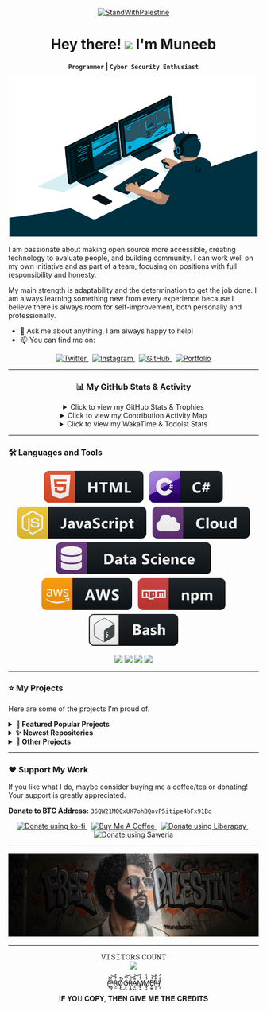 <div align="center">
  
[![StandWithPalestine](https://raw.githubusercontent.com/Safouene1/support-palestine-banner/master/StandWithPalestine.svg)](https://disoccupied.com/)

<h1>Hey there! <img src="https://media.giphy.com/media/hvRJCLFzcasrR4ia7z/giphy.gif" width="30px"> I'm Muneeb</h1>

**`Programmer` | `Cyber Security Enthusiast`**

</div>

<p align="center">
  <a href="https://github.com/muneebwanee/muneebwanee/blob/main/PROGRAMMING.gif?raw=true">
    <img alt="Programming" src="https://github.com/muneebwanee/muneebwanee/blob/main/PROGRAMMING.gif?raw=true" width="500" height="320" />
  </a>
</p>

I am passionate about making open source more accessible, creating technology to evaluate people, and building community. I can work well on my own initiative and as part of a team, focusing on positions with full responsibility and honesty.

My main strength is adaptability and the determination to get the job done. I am always learning something new from every experience because I believe there is always room for self-improvement, both personally and professionally.

- 💬 Ask me about anything, I am always happy to help!
- 📫 You can find me on:

<p align="center">
  <a href="https://twitter.com/munebwani" target="_blank">
    <img src="https://img.shields.io/badge/Twitter-%231DA1F2.svg?style=for-the-badge&logo=Twitter&logoColor=white" alt="Twitter"/>
  </a>&nbsp;
  <a href="https://www.instagram.com/muneebwanee/" target="_blank">
    <img src="https://img.shields.io/badge/Instagram-%23E4405F.svg?style=for-the-badge&logo=Instagram&logoColor=white" alt="Instagram"/>
  </a>&nbsp;
  <a href="https://github.com/muneebwanee" target="_blank">
    <img src="https://img.shields.io/badge/GitHub-%23121011.svg?style=for-the-badge&logo=github&logoColor=white" alt="GitHub"/>
  </a>&nbsp;
  <a href="https://muneb.rf.gd" target="_blank">
    <img src="https://img.shields.io/badge/Portfolio-Website-blue?style=for-the-badge&logo=About.me&logoColor=white" alt="Portfolio"/>
  </a>
</p>

---

<div align="center">

### 📊 My GitHub Stats & Activity

<details>
  <summary>Click to view my GitHub Stats & Trophies</summary>
  <br/>
  <p>
    <img title="muneebwanee's GitHub Stats" src="https://github-readme-stats.vercel.app/api?username=muneebwanee&bg_color=30,e96443,904e95&title_color=fff&text_color=fff" />&nbsp;
    <img title="muneebwanee's Trophy" src="https://github-profile-trophy.vercel.app/?username=muneebwanee&theme=monokai" />
  </p>
</details>

<details>
  <summary>Click to view my Contribution Activity Map</summary>
  <br/>
  <p align="center">
    <img src="https://github-readme-activity-graph.vercel.app/graph?username=muneebwanee&theme=radical&bg_color=272727&hide_border=true" alt="muneebwanee's Activity Graph" width="80%">
  </p>
</details>

<details>
  <summary>Click to view my WakaTime & Todoist Stats</summary>
  <br/>
  <p align="center">
    <b>📊 This Week I Spent My Time On:</b>
    ```text
    No Activity tracked this Week
    ```
    </p>
  <p align="center">
    <b>🚧 My Todoist Stats:</b>
    🏆  200 Karma Points           
    🌸  Completed 0 tasks today           
    ✅  Completed 0 tasks so far           
    ⏳  Longest streak is 0 days
    </p>
</details>

</div>

---

### 🛠️ Languages and Tools

<p align="center">
  <img src="https://raw.githubusercontent.com/8bithemant/8bithemant/master/svg/dev/languages/html.svg" alt="HTML" style="vertical-align:top; margin:4px">
  <img src="https://raw.githubusercontent.com/8bithemant/8bithemant/master/svg/dev/languages/csharp.svg" alt="C#" style="vertical-align:top; margin:4px">
  <img src="https://raw.githubusercontent.com/8bithemant/8bithemant/master/svg/dev/languages/js.svg" alt="JavaScript" style="vertical-align:top; margin:4px">
  <img src="https://raw.githubusercontent.com/8bithemant/8bithemant/master/svg/dev/misc/cloud.svg" alt="Cloud" style="vertical-align:top; margin:4px">
  <img src="https://raw.githubusercontent.com/8bithemant/8bithemant/master/svg/dev/misc/datascience.svg" alt="Data Science" style="vertical-align:top; margin:4px">
  <img src="https://raw.githubusercontent.com/8bithemant/8bithemant/master/svg/dev/services/aws.svg" alt="AWS" style="vertical-align:top; margin:4px">
  <img src="https://raw.githubusercontent.com/8bithemant/8bithemant/master/svg/dev/services/npm.svg" alt="NPM" style="vertical-align:top; margin:4px">
  <img src="https://raw.githubusercontent.com/8bithemant/8bithemant/master/svg/dev/tools/bash.svg" alt="Bash" style="vertical-align:top; margin:4px">
</p>
<p align="center">
  <code><a href="https://www.python.org/" target="_blank"><img height="50" src="https://www.vectorlogo.zone/logos/python/python-ar21.svg"></a></code>
  <code><a href="https://www.linux.org/" target="_blank"><img height="50"src="https://www.vectorlogo.zone/logos/linux/linux-ar21.svg"></a></code>
  <code><a href="https://reactjs.org/" target="_blank"><img height="50" src="https://www.vectorlogo.zone/logos/reactjs/reactjs-ar21.svg"></a></code>
  <code><a href="https://www.docker.com/" target="_blank"><img height="50" src="https://www.vectorlogo.zone/logos/docker/docker-official.svg"></a></code>
</p>

---

### ⭐ My Projects

Here are some of the projects I'm proud of.

<details>
  <summary><b>🚀 Featured Popular Projects</b></summary>
  <br/>
  <p align="center">
    <a href="https://github.com/muneebwanee/WinRat"><img title="WinRat" src="https://github-readme-stats.vercel.app/api/pin/?username=muneebwanee&repo=WinRAT&theme=vision-friendly-dark"></a>
    <a href="https://github.com/muneebwanee/xSploit"><img title="xSploit" src="https://github-readme-stats.vercel.app/api/pin/?username=muneebwanee&repo=xSploit&theme=radical"></a>
    <a href="httpss://github.com/muneebwanee/ConnectIn"><img title="ConnectIn" src="https://github-readme-stats.vercel.app/api/pin/?username=muneebwanee&repo=ConnectIn&theme=vision-friendly-dark"></a>
    <a href="https://github.com/muneebwanee/InfoGram"><img title="InfoGram" src="https://github-readme-stats.vercel.app/api/pin/?username=muneebwanee&repo=InfoGram&theme=radical"></a>
    <a href="https://github.com/muneebwanee/Dash"><img title="Dash" src="https://github-readme-stats.vercel.app/api/pin/?username=muneebwanee&repo=Dash&theme=radical"></a>
  </p>
</details>

<details>
  <summary><b>✨ Newest Repositories</b></summary>
  <br/>
  <p align="center">
    <a href="https://github.com/muneebwanee/FindWeb"><img title="FindWeb" src="https://github-readme-stats.vercel.app/api/pin/?username=muneebwanee&repo=FindWeb&theme=radical"></a>
    <a href="https://github.com/muneebwanee/lafz"><img title="lafz" src="https://github-readme-stats.vercel.app/api/pin/?username=muneebwanee&repo=lafz&theme=vision-friendly-dark"></a>
    <a href="https://github.com/muneebwanee/AlphaBot"><img title="AlphaBot" src="https://github-readme-stats.vercel.app/api/pin/?username=muneebwanee&repo=AlphaBot&theme=radical"></a>
    <a href="httpss://github.com/muneebwanee/Tutorials"><img title="Tutorials" src="https://github-readme-stats.vercel.app/api/pin/?username=muneebwanee&repo=Tutorials&theme=radical"></a>
    <a href="https://github.com/muneebwanee/PixelCrypt"><img title="PixelCrypt" src="https://github-readme-stats.vercel.app/api/pin/?username=muneebwanee&repo=PixelCrypt&theme=vision-friendly-dark"></a>
    <a href="https://github.com/muneebwanee/ddos"><img title="ddos" src="https://github-readme-stats.vercel.app/api/pin/?username=muneebwanee&repo=ddos&theme=radical"></a>
    <a href="httpss://github.com/muneebwanee/GramScraper"><img title="GramScraper" src="https://github-readme-stats.vercel.app/api/pin/?username=muneebwanee&repo=GramScraper&theme=vision-friendly-dark"></a>
    <a href="https://github.com/muneebwanee/GMailBomber"><img title="GMailBomber" src="https://github-readme-stats.vercel.app/api/pin/?username=muneebwanee&repo=GMailBomber&theme=radical"></a>
    <a href="https://github.com/muneebwanee/RAD"><img title="RAD" src="https://github-readme-stats.vercel.app/api/pin/?username=muneebwanee&repo=RAD&theme=vision-friendly-dark"></a>
    <a href="httpss://github.com/muneebwanee/WebTemplates"><img title="WebTemplates" src="https://github-readme-stats.vercel.app/api/pin/?username=muneebwanee&repo=WebTemplates&theme=radical"></a>
    <a href="https://github.com/muneebwanee/Windows-Defender-Disabler"><img title="Windows-Defender-Disabler" src="https://github-readme-stats.vercel.app/api/pin/?username=muneebwanee&repo=Windows-Defender-Disabler&theme=vision-friendly-dark"></a>
  </p>
</details>

<details>
  <summary><b>📂 Other Projects</b></summary>
  <br/>
  <p align="center">
    <a href="https://github.com/muneebwanee/InstaReporter"><img title="InstaReporter" src="https://github-readme-stats.vercel.app/api/pin/?username=muneebwanee&repo=InstaReporter&theme=radical"></a>
    <a href="httpss://github.com/muneebwanee/SubScanner"><img title="SubScanner" src="https://github-readme-stats.vercel.app/api/pin/?username=muneebwanee&repo=SubScanner&theme=vision-friendly-dark"></a>
    <a href="https://github.com/muneebwanee/BruteBook"><img title="BruteBook" src="https://github-readme-stats.vercel.app/api/pin/?username=muneebwanee&repo=BruteBook&theme=radical"></a>
    <a href="httpss://github.com/muneebwanee/proinfo"><img title="proinfo" src="https://github-readme-stats.vercel.app/api/pin/?username=muneebwanee&repo=proinfo&theme=vision-friendly-dark"></a>
    <a href="httpsfs://github.com/muneebwanee/RetrieveEmail"><img title="RetrieveEmail" src="https://github-readme-stats.vercel.app/api/pin/?username=muneebwanee&repo=RetrieveEmail&theme=radical"></a>
    <a href="httpss://github.com/muneebwanee/iptracker"><img title="iptracker" src="https://github-readme-stats.vercel.app/api/pin/?username=muneebwanee&repo=iptracker&theme=vision-friendly-dark"></a>
    <a href="https://github.com/muneebwanee/Blogger"><img title="Blogger" src="https://github-readme-stats.vercel.app/api/pin/?username=muneebwanee&repo=Blogger&theme=radical"></a>
    <a href="httpss://github.com/muneebwanee/iptracker2.0"><img title="iptracker2.0" src="https://github-readme-stats.vercel.app/api/pin/?username=muneebwanee&repo=iptracker2.0&theme=vision-friendly-dark"></a>
    <a href="https://github.com/muneebwanee/Unlimited-Mega.Nz"><img title="Unlimited-Mega.Nz" src="https://github-readme-stats.vercel.app/api/pin/?username=muneebwanee&repo=Unlimited-Mega.Nz&theme=radical"></a>
    <a href="httpss://github.com/muneebwanee/InstaBot"><img title="InstaBot" src="https://github-readme-stats.vercel.app/api/pin/?username=muneebwanee&repo=InstaBot&theme=vision-friendly-dark"></a>
    <a href="https://github.com/muneebwanee/WebBrute"><img title="WebBrute" src="https://github-readme-stats.vercel.app/api/pin/?username=muneebwanee&repo=WebBrute&theme=radical"></a>
    <a href="httpsfs://github.com/muneebwanee/IP"><img title="IP" src="https://github-readme-stats.vercel.app/api/pin/?username=muneebwanee&repo=IP&theme=vision-friendly-dark"></a>
    <a href="httpss://github.com/muneebwanee/JokerProxies-Tool"><img title="JokerProxies-Tool" src="https://github-readme-stats.vercel.app/api/pin/?username=muneebwanee&repo=JokerProxies-Tool&theme=radical"></a>
    <a href="https://github.com/muneebwanee/DDGUrlParser"><img title="DDGUrlParser" src="https://github-readme-stats.vercel.app/api/pin/?username=muneebwanee&repo=DDGUrlParser&theme=vision-friendly-dark"></a>
    <a href="httpss://github.com/muneebwanee/HTML-Encrypter"><img title="HTML-Encrypter" src="https://github-readme-stats.vercel.app/api/pin/?username=muneebwanee&repo=HTML-Encrypter&theme=radical"></a>
    <a href="httpsfs://github.com/muneebwanee/IP-Logger"><img title="IP-Logger" src="https://github-readme-stats.vercel.app/api/pin/?username=muneebwanee&repo=IP-Logger&theme=vision-friendly-dark"></a>
  </p>
</details>

---

### ❤️ Support My Work

If you like what I do, maybe consider buying me a coffee/tea or donating! Your support is greatly appreciated.

**Donate to BTC Address:** `36QW21MQQxUK7ohBQnvP5itipe4bFx91Bo`

<p align="center">
  <a href="https://ko-fi.com/muneb">
    <img alt="Donate using ko-fi" src="https://www.ko-fi.com/img/githubbutton_sm.svg">
  </a>&nbsp;
  <a href="https://www.buymeacoffee.com/muneebwanee" target="buymeacoffee">
    <img src="https://www.buymeacoffee.com/assets/img/custom_images/orange_img.png" alt="Buy Me A Coffee" style="height: 41px !important;width: 174px !important;box-shadow: 0px 3px 2px 0px rgba(190, 190, 190, 0.5) !important;-webkit-box-shadow: 0px 3px 2px 0px rgba(190, 190, 190, 0.5) !important;">
  </a>&nbsp;
  <a href="https://liberapay.com/muneeb/donate">
    <img alt="Donate using Liberapay" src="https://liberapay.com/assets/widgets/donate.svg">
  </a>&nbsp;
  <a href="https://saweria.co/muneeb">
    <img src="https://upload.wikimedia.org/wikipedia/commons/7/72/Logo_dana_blue.svg" alt="Donate using Saweria" width="80" height="80">
  </a>
</p>

---

<p align="center">
  <a href="https://islamic-relief.org/appeals/palestine-emergency-appeal/">
    <img src="https://github.com/muneebwanee/muneebwanee/blob/main/IMG_1928.jpeg" alt="Support Palestine" />
  </a>
</p>

---

<p align="center">
  <b>𝚅𝙸𝚂𝙸𝚃𝙾𝚁𝚂 𝙲𝙾𝚄𝙽𝚃</b><br>
  <img src="https://profile-counter.glitch.me/muneebwanee/count.svg" />
</p>

<p align="center">
  (̴͙̦̔̀͛P̴̞͇̝̀͛͝R̴̝̫͑͒͒O̸͔͓͐͊̚͜G̵͎̙͉̔͆͝R̴̢͙͇̐͝A̴̡̠̺͌͛͝Ḿ̸͇̘͉̒̓Ḿ̸͇̘͉̒̓É̸̡̫͇́͝R̴͓̝͙͒̾̾)̸̙̝̽͋̈́
</p>

<p align="center">
 𝐈𝐅 𝐘𝐎U 𝐂𝐎𝐏𝐘, 𝐓𝐇𝐄𝐍 𝐆𝐈𝐕𝐄 𝐌𝐄 𝐓𝐇𝐄 𝐂𝐑𝐄𝐃𝐈𝐓𝐒 
</p>

